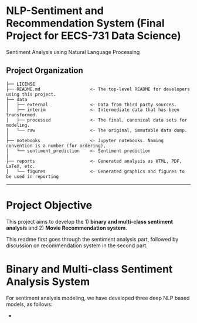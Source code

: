 # NLP-Sentiment and Recommendation System (Final Project for EECS-731 Data Science)

Sentiment Analysis using Natural Language Processing

Project Organization
------------

    ├── LICENSE
    ├── README.md                   <- The top-level README for developers using this project.
    ├── data
    │   ├── external                <- Data from third party sources.
    │   ├── interim                 <- Intermediate data that has been transformed.
    │   ├── processed               <- The final, canonical data sets for modeling.
    │   └── raw                     <- The original, immutable data dump.
    │
    ├── notebooks                   <- Jupyter notebooks. Naming convention is a number (for ordering),
    │   └── sentiment_prediction    <- Sentiment prediction
    |
    ├── reports                     <- Generated analysis as HTML, PDF, LaTeX, etc.
    │   └── figures                 <- Generated graphics and figures to be used in reporting

--------


# Project Objective

This project aims to develop the 1) **binary and multi-class sentiment analysis** and 2) **Movie Recommendation system**.

This readme first goes through the sentiment analysis part, followed by discussion on recommendation system in the second part.

# Binary and Multi-class Sentiment Analysis System

For sentiment analysis modeling, we have developed three deep NLP based models, as follows:

<ul>
<li>
    
 </li>
</ul>
